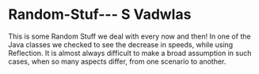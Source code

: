 # Random-Stuf--- S Vadwlas
This is some Random Stuff we deal with every now and then!
In one of the Java classes we checked to see the decrease in speeds, while using Reflection. It is almost always difficult to make a broad assumption in such cases, when so many aspects differ, from one scenario to another.
